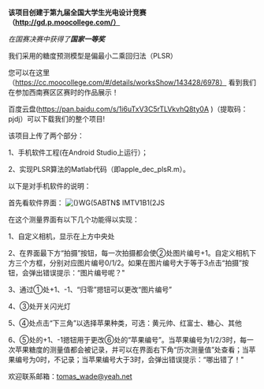 **该项目创建于第九届全国大学生光电设计竞赛（http://gd.p.moocollege.com/）**

*在国赛决赛中获得了**国家一等奖***


我们采用的糖度预测模型是偏最小二乘回归法（PLSR）

您可以在这里（https://cc.moocollege.com/#/details/worksShow/143428/6978）
看到我们在参加西南赛区区赛时的作品展示！

百度云盘(https://pan.baidu.com/s/1i6uTxV3C5rTLVkvhQ8ty0A
)（提取码：pjdj）可以下载我们的整个项目!

该项目上传了两个部分： 

1、手机软件工程(在Android Studio上运行）；

2、实现PLSR算法的Matlab代码（即apple_dec_plsR.m）。



以下是对手机软件的说明：

首先看软件界面：
![(}WG(5ABTN$ IMTV1B1(2JS](https://user-images.githubusercontent.com/46737150/132935703-25bc10b0-76e1-4d91-8d0e-d1fb04a0d52d.jpg)


在这个测量界面有以下几个功能得以实现：

1、自定义相机，显示在上方中央处

2、在界面最下方“拍摄”按钮，每一次拍摄都会使②处图片编号+1。自定义相机下方三个方框，分别对应图片编号0/1/2。如果在图片编号大于等于3点击“拍摄”按钮，会弹出错误提示：“图片编号呢？"

3、通过①处+1、-1、“归零”摁钮可以更改“图片编号”

4、③处开关闪光灯

5、④处点击“下三角”以选择苹果种类，可选：黄元帅、红富士、糖心、其他

6、⑤处的+1、-1摁钮用于更改⑥处的“苹果编号”。当苹果编号为1/2/3时，每一次苹果糖度的测量值都会被记录，并可以在界面右下角“历次测量值”处查看；当苹果编号为0时，不记录；当苹果编号大于3时，会弹出错误提示：“哪出错了！"


欢迎联系邮箱：tomas_wade@yeah.net

